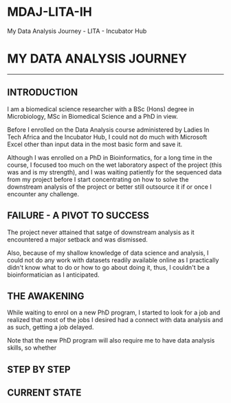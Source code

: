 # MDAJ-LITA-IH
My Data Analysis Journey - LITA - Incubator Hub

# MY DATA ANALYSIS JOURNEY
---
## INTRODUCTION

I am a biomedical science researcher with a BSc (Hons) degree in Microbiology, MSc in Biomedical Science and a PhD in view.

Before I enrolled on the Data Analysis course administered by Ladies In Tech Africa and the Incubator Hub, I could not do much with Microsoft Excel other than input data in the most basic form and save it.

Although I was enrolled on a PhD in Bioinformatics, for a long time in the course, I focused too much on the wet laboratory aspect of the project (this was and is my strength), and I was waiting patiently for the sequenced data from my project before I start concentrating on how to solve the downstream analysis of the project or better still outsource it if or once I encounter any challenge.

## FAILURE - A PIVOT TO SUCCESS

The project never attained that satge of downstream analysis as it encountered a major setback and was dismissed.

Also, because of my shallow knowledge of data science and analysis, I could not do any work with datasets readily available online as I practically didn't know what to do or how to go about doing it, thus, I couldn't be a bioinformatician as I anticipated.

## THE AWAKENING

While waiting to enrol on a new PhD program, I started to look for a job and realized that most of the jobs I desired had a connect with data analysis and as such, getting a job delayed.

Note that the new PhD program will also require me to have data analysis skills, so whether 




## STEP BY STEP

## CURRENT STATE


